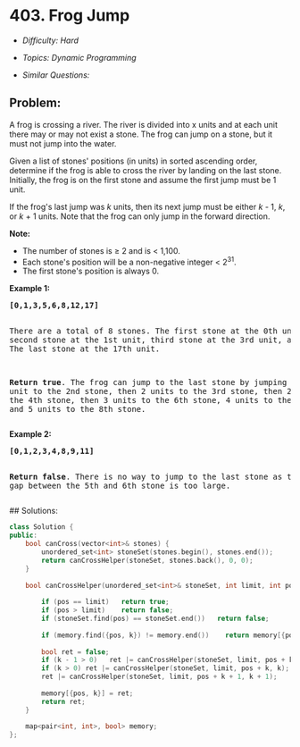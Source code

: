 # 403. Frog Jump

* *Difficulty: Hard*

* *Topics: Dynamic Programming*

* *Similar Questions:*

## Problem:

<p>A frog is crossing a river. The river is divided into x units and at each unit there may or may not exist a stone. The frog can jump on a stone, but it must not jump into the water.</p>

<p>Given a list of stones' positions (in units) in sorted ascending order, determine if the frog is able to cross the river by landing on the last stone. Initially, the frog is on the first stone and assume the first jump must be 1 unit.
</p>

<p>If the frog's last jump was <i>k</i> units, then its next jump must be either <i>k</i> - 1, <i>k</i>, or <i>k</i> + 1 units. Note that the frog can only jump in the forward direction.</p>

<p><b>Note:</b>
<ul>
<li>The number of stones is &ge; 2 and is < 1,100.</li>
<li>Each stone's position will be a non-negative integer < 2<sup>31</sup>.</li>
<li>The first stone's position is always 0.</li>
</ul>
</p>

<p><b>Example 1:</b>
<pre>
<b>[0,1,3,5,6,8,12,17]</b>

There are a total of 8 stones.
The first stone at the 0th unit, second stone at the 1st unit,
third stone at the 3rd unit, and so on...
The last stone at the 17th unit.

<b>Return true</b>. The frog can jump to the last stone by jumping 
1 unit to the 2nd stone, then 2 units to the 3rd stone, then 
2 units to the 4th stone, then 3 units to the 6th stone, 
4 units to the 7th stone, and 5 units to the 8th stone.
</pre>
</p>

<p><b>Example 2:</b>
<pre>
<b>[0,1,2,3,4,8,9,11]</b>

<b>Return false</b>. There is no way to jump to the last stone as 
the gap between the 5th and 6th stone is too large.
</pre>
</p>
## Solutions:

```c++
class Solution {
public:
    bool canCross(vector<int>& stones) {
        unordered_set<int> stoneSet(stones.begin(), stones.end());
        return canCrossHelper(stoneSet, stones.back(), 0, 0);
    }
    
    bool canCrossHelper(unordered_set<int>& stoneSet, int limit, int pos, int k) {
        
        if (pos == limit)   return true;
        if (pos > limit)    return false;
        if (stoneSet.find(pos) == stoneSet.end())   return false;
        
        if (memory.find({pos, k}) != memory.end())    return memory[{pos, k}];
        
        bool ret = false;
        if (k - 1 > 0)   ret |= canCrossHelper(stoneSet, limit, pos + k -1, k - 1);
        if (k > 0) ret |= canCrossHelper(stoneSet, limit, pos + k, k);
        ret |= canCrossHelper(stoneSet, limit, pos + k + 1, k + 1);
        
        memory[{pos, k}] = ret;
        return ret;
    }
    
    map<pair<int, int>, bool> memory;
};
```
